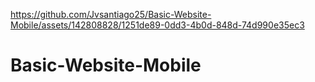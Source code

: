 

https://github.com/Jvsantiago25/Basic-Website-Mobile/assets/142808828/1251de89-0dd3-4b0d-848d-74d990e35ec3

# Basic-Website-Mobile
